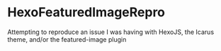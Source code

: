 # HexoFeaturedImageRepro
Attempting to reproduce an issue I was having with HexoJS, the Icarus theme, and/or the featured-image plugin

